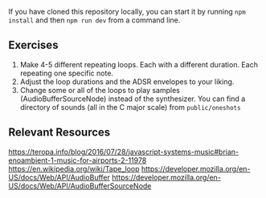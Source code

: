 If you have cloned this repository locally, you can start it by running `npm install` and then `npm run dev` from a command line.

## Exercises

1. Make 4-5 different repeating loops. Each with a different duration. Each repeating one specific note.
2. Adjust the loop durations and the ADSR envelopes to your liking.
3. Change some or all of the loops to play samples (AudioBufferSourceNode) instead of the synthesizer. You can find a directory of sounds (all in the C major scale) from `public/oneshots`

## Relevant Resources

https://teropa.info/blog/2016/07/28/javascript-systems-music#brian-enoambient-1-music-for-airports-2-11978
https://en.wikipedia.org/wiki/Tape_loop
https://developer.mozilla.org/en-US/docs/Web/API/AudioBuffer
https://developer.mozilla.org/en-US/docs/Web/API/AudioBufferSourceNode

